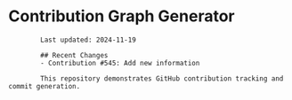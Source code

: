 # Contribution Graph Generator
            
            Last updated: 2024-11-19
            
            ## Recent Changes
            - Contribution #545: Add new information
            
            This repository demonstrates GitHub contribution tracking and commit generation.
        
